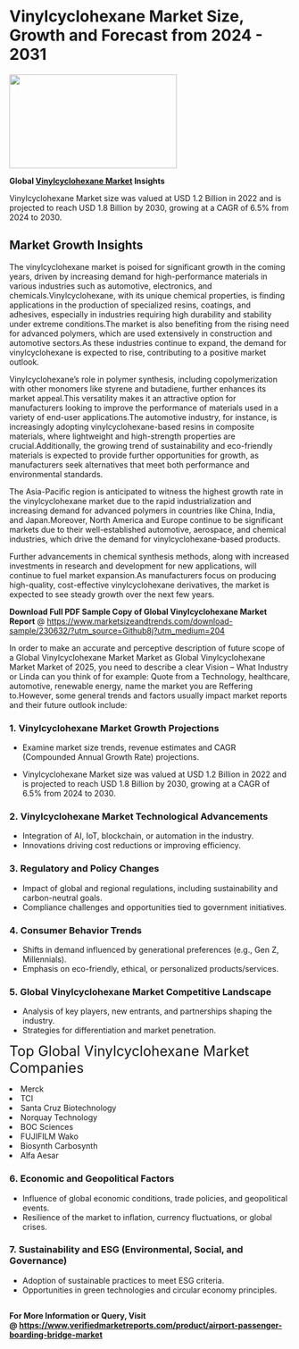 <H1>Vinylcyclohexane Market Size, Growth and Forecast from 2024 - 2031</H1><img class="aligncenter size-medium wp-image-584254" src="https://thirdeyenews.in/wp-content/uploads/2024/09/Global-Market-Research-300x168.jpeg" alt="" width="300" height="168" /><p><strong>Global&nbsp;<a href="https://www.marketsizeandtrends.com/download-sample/230632/?utm_source=Github8j?utm_medium=204">Vinylcyclohexane Market</a> Insights</strong></p><p>Vinylcyclohexane Market size was valued at USD 1.2 Billion in 2022 and is projected to reach USD 1.8 Billion by 2030, growing at a CAGR of 6.5% from 2024 to 2030.</p><p><h2>Market Growth Insights</h2> <p>The vinylcyclohexane market is poised for significant growth in the coming years, driven by increasing demand for high-performance materials in various industries such as automotive, electronics, and chemicals.Vinylcyclohexane, with its unique chemical properties, is finding applications in the production of specialized resins, coatings, and adhesives, especially in industries requiring high durability and stability under extreme conditions.The market is also benefiting from the rising need for advanced polymers, which are used extensively in construction and automotive sectors.As these industries continue to expand, the demand for vinylcyclohexane is expected to rise, contributing to a positive market outlook.</p> <p>Vinylcyclohexane’s role in polymer synthesis, including copolymerization with other monomers like styrene and butadiene, further enhances its market appeal.This versatility makes it an attractive option for manufacturers looking to improve the performance of materials used in a variety of end-user applications.The automotive industry, for instance, is increasingly adopting vinylcyclohexane-based resins in composite materials, where lightweight and high-strength properties are crucial.Additionally, the growing trend of sustainability and eco-friendly materials is expected to provide further opportunities for growth, as manufacturers seek alternatives that meet both performance and environmental standards.</p> <p>The Asia-Pacific region is anticipated to witness the highest growth rate in the vinylcyclohexane market due to the rapid industrialization and increasing demand for advanced polymers in countries like China, India, and Japan.Moreover, North America and Europe continue to be significant markets due to their well-established automotive, aerospace, and chemical industries, which drive the demand for vinylcyclohexane-based products.</p> <p>Further advancements in chemical synthesis methods, along with increased investments in research and development for new applications, will continue to fuel market expansion.As manufacturers focus on producing high-quality, cost-effective vinylcyclohexane derivatives, the market is expected to see steady growth over the next few years.</p> <p><span class=""><strong>Download Full PDF Sample Copy of Global Vinylcyclohexane Market Report</strong> @ <a href="https://www.marketsizeandtrends.com/download-sample/230632/?utm_source=Github8j?utm_medium=204" target="_blank">https://www.marketsizeandtrends.com/download-sample/230632/?utm_source=Github8j?utm_medium=204</a></span></p><p>In order to make an accurate and perceptive description of future scope of a Global&nbsp;Vinylcyclohexane Market Market as Global&nbsp;Vinylcyclohexane Market Market of 2025, you need to describe a clear Vision &ndash; What Industry or Linda can you think of for example: Quote from a Technology, healthcare, automotive, renewable energy, name the market you are Reffering to.However, some general trends and factors usually impact market reports and their future outlook include:</p><h3>1.&nbsp;<strong>Vinylcyclohexane Market Growth Projections</strong></h3><ul><li>Examine market size trends, revenue estimates and CAGR (Compounded Annual Growth Rate) projections.</li><li><p>Vinylcyclohexane Market size was valued at USD 1.2 Billion in 2022 and is projected to reach USD 1.8 Billion by 2030, growing at a CAGR of 6.5% from 2024 to 2030.</p></li></ul><h3>2.&nbsp;<strong>Vinylcyclohexane Market Technological Advancements</strong></h3><ul><li>Integration of AI, IoT, blockchain, or automation in the industry.</li><li>Innovations driving cost reductions or improving efficiency.</li></ul><h3>3.&nbsp;<strong>Regulatory and Policy Changes</strong></h3><ul><li>Impact of global and regional regulations, including sustainability and carbon-neutral goals.</li><li>Compliance challenges and opportunities tied to government initiatives.</li></ul><h3>4.&nbsp;<strong>Consumer Behavior Trends</strong></h3><ul><li>Shifts in demand influenced by generational preferences (e.g., Gen Z, Millennials).</li><li>Emphasis on eco-friendly, ethical, or personalized products/services.</li></ul><h3>5.&nbsp;<strong>Global Vinylcyclohexane Market Competitive Landscape</strong></h3><ul><li>Analysis of key players, new entrants, and partnerships shaping the industry.</li><li>Strategies for differentiation and market penetration.</li></ul><p data-pm-slice="1 1 []"><span style="color: inherit; font-family: inherit; font-size: 25px;">Top Global Vinylcyclohexane Market Companies</span></p><div class="" data-test-id=""><p><li>Merck</li><li> TCI</li><li> Santa Cruz Biotechnology</li><li> Norquay Technology</li><li> BOC Sciences</li><li> FUJIFILM Wako</li><li> Biosynth Carbosynth</li><li> Alfa Aesar</li></p></div><h3>6.&nbsp;<strong>Economic and Geopolitical Factors</strong></h3><ul><li>Influence of global economic conditions, trade policies, and geopolitical events.</li><li>Resilience of the market to inflation, currency fluctuations, or global crises.</li></ul><h3>7.&nbsp;<strong>Sustainability and ESG (Environmental, Social, and Governance)</strong></h3><ul><li>Adoption of sustainable practices to meet ESG criteria.</li><li>Opportunities in green technologies and circular economy principles.</li></ul><h2><strong style="font-size: 14px;">For More Information or Query, Visit @&nbsp;</strong><a style="background-color: #ffffff; font-size: 14px;" href="https://www.marketsizeandtrends.com/report/vinylcyclohexane-market/" target="_blank">https://www.verifiedmarketreports.com/product/airport-passenger-boarding-bridge-market</a></h2>